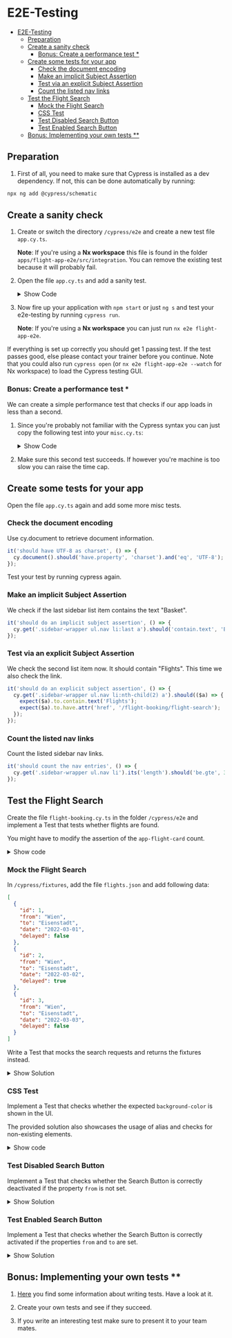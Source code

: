 # E2E-Testing

- [E2E-Testing](#e2e-testing)
  - [Preparation](#preparation)
  - [Create a sanity check](#create-a-sanity-check)
    - [Bonus: Create a performance test \*](#bonus-create-a-performance-test-)
  - [Create some tests for your app](#create-some-tests-for-your-app)
    - [Check the document encoding](#check-the-document-encoding)
    - [Make an implicit Subject Assertion](#make-an-implicit-subject-assertion)
    - [Test via an explicit Subject Assertion](#test-via-an-explicit-subject-assertion)
    - [Count the listed nav links](#count-the-listed-nav-links)
  - [Test the Flight Search](#test-the-flight-search)
    - [Mock the Flight Search](#mock-the-flight-search)
    - [CSS Test](#css-test)
    - [Test Disabled Search Button](#test-disabled-search-button)
    - [Test Enabled Search Button](#test-enabled-search-button)
  - [Bonus: Implementing your own tests \*\*](#bonus-implementing-your-own-tests-)

## Preparation

1. First of all, you need to make sure that Cypress is installed as a dev dependency. If not, this can be done automatically by running:

```bash
npx ng add @cypress/schematic
```

## Create a sanity check

1. Create or switch the directory `/cypress/e2e` and create a new test file `app.cy.ts`.

   **Note**: If you're using a **Nx workspace** this file is found in the folder `apps/flight-app-e2e/src/integration`. You can remove the existing test because it will probably fail.

2. Open the file `app.cy.ts` and add a sanity test.

   <details>
   <summary>Show Code</summary>
   <p>

   ```typescript
   describe('flight-app', () => {
     it('should do a sanity check', () => {
       cy.visit('');
     });

     // next test goes here
   });
   ```

   </p>
   </details>

3. Now fire up your application with `npm start` or just `ng s` and test your e2e-testing by running `cypress run`.

   **Note**: If you're using a **Nx workspace** you can just run `nx e2e flight-app-e2e`.

If everything is set up correctly you should get 1 passing test. If the test passes good, else please contact your trainer before you continue. Note that you could also run `cypress open` (or `nx e2e flight-app-e2e --watch` for Nx workspace) to load the Cypress testing GUI.

### Bonus: Create a performance test \*

We can create a simple performance test that checks if our app loads in less than a second.

1. Since you're probably not familiar with the Cypress syntax you can just copy the following test into your `misc.cy.ts`:

   <details>
   <summary>Show Code</summary>
   <p>

   ```typescript
   it('should load page below 1 second', () => {
     cy.visit('/', {
       onBeforeLoad: (win) => {
         win.performance.mark('start-loading');
       },
       onLoad: (win) => {
         win.performance.mark('end-loading');
       },
     })
       .its('performance')
       .then((p) => {
         p.measure('pageLoad', 'start-loading', 'end-loading');
         const measure = p.getEntriesByName('pageLoad')[0];
         expect(measure.duration).to.be.most(1000);
       });
   });
   ```

   </p>
   </details>

2. Make sure this second test succeeds. If however you're machine is too slow you can raise the time cap.

## Create some tests for your app

Open the file `app.cy.ts` again and add some more misc tests.

### Check the document encoding

Use cy.document to retrieve document information.

```typescript
it('should have UTF-8 as charset', () => {
  cy.document().should('have.property', 'charset').and('eq', 'UTF-8');
});
```

Test your test by running cypress again.

### Make an implicit Subject Assertion

We check if the last sidebar list item contains the text "Basket".

```typescript
it('should do an implicit subject assertion', () => {
  cy.get('.sidebar-wrapper ul.nav li:last a').should('contain.text', 'Basket');
});
```

### Test via an explicit Subject Assertion

We check the second list item now. It should contain "Flights". This time we also check the link.

```typescript
it('should do an explicit subject assertion', () => {
  cy.get('.sidebar-wrapper ul.nav li:nth-child(2) a').should(($a) => {
    expect($a).to.contain.text('Flights');
    expect($a).to.have.attr('href', '/flight-booking/flight-search');
  });
});
```

### Count the listed nav links

Count the listed sidebar nav links.

```typescript
it('should count the nav entries', () => {
  cy.get('.sidebar-wrapper ul.nav li').its('length').should('be.gte', 3);
});
```

## Test the Flight Search

Create the file `flight-booking.cy.ts` in the folder `/cypress/e2e` and implement a Test that tests whether flights are found.

You might have to modify the assertion of the `app-flight-card` count.

<details>
<summary>Show code</summary>
<p>

```typescript
describe('Flight Search E2E Test', () => {
  beforeEach(() => {
    cy.visit('');
  });

  it('should verify that flight search is showing cards', () => {
    cy.contains('a', 'Flights').click();
    cy.get('input[name=from]').clear().type('Graz');
    cy.get('input[name=to]').clear().type('Hamburg');
    cy.get('form .btn').should(($button) => {
      expect($button).to.not.have.attr('disabled', 'disabled');
    });

    cy.get('form .btn').click();
    cy.get('flight-card').its('length').should('be.gte', 3);
  });
});
```

</p>
</details>

### Mock the Flight Search

In `/cypress/fixtures`, add the file `flights.json` and add following data:

```json
[
  {
    "id": 1,
    "from": "Wien",
    "to": "Eisenstadt",
    "date": "2022-03-01",
    "delayed": false
  },
  {
    "id": 2,
    "from": "Wien",
    "to": "Eisenstadt",
    "date": "2022-03-02",
    "delayed": true
  },
  {
    "id": 3,
    "from": "Wien",
    "to": "Eisenstadt",
    "date": "2022-03-03",
    "delayed": false
  }
]
```

Write a Test that mocks the search requests and returns the fixtures instead.

<details>
<summary>Show Solution</summary>
<p>

```typescript
it('should search for flights from Wien to Eisenstadt by intercepting the network', () => {
  cy.fixture('flights').then((flights) =>
    cy.intercept('GET', 'https://demo.angulararchitects.io/api/Flight**', flights),
  );
  cy.contains('a', 'Flights').click();
  cy.get('input[name=from]').clear().type('Wien');
  cy.get('input[name=to]').clear().type('Eisenstadt');
  cy.get('form .btn').click();
  cy.get('flight-card').should('have.length', 3);
});
```

</p>
</details>

### CSS Test

Implement a Test that checks whether the expected `background-color` is shown in the UI.

The provided solution also showcases the usage of alias and checks for non-existing elements.

<details>
<summary>Show code</summary>
<p>

```typescript
it('should search for flights from Wien to Eisenstadt by intercepting the network', () => {
  cy.fixture('flights').then((flights) =>
    cy.intercept('GET', 'https://demo.angulararchitects.io/api/Flight**', flights),
  );
  cy.contains('a', 'Flights').click();
  cy.get('input[name=from]').clear().type('Wien');
  cy.get('input[name=to]').clear().type('Eisenstadt');
  cy.get('form .btn').click();

  cy.get('flight-card').first().as('flight-card');
  cy.get('@flight-card').find('> div').should('have.css', 'background-color', 'rgb(255, 255, 255)');
  cy.get('@flight-card').contains('button', 'Select').click();
  cy.get('@flight-card').find('> div').should('have.css', 'background-color', 'rgb(204, 197, 185)');
  cy.get('@flight-card').contains('button', 'Select').should('not.exist');
  cy.get('@flight-card').contains('button', 'Remove').should('exist');
});
```

</p>
</details>

### Test Disabled Search Button

Implement a Test that checks whether the Search Button is correctly deactivated if the property `from` is not set.

<details>
<summary>Show Solution</summary>
<p>

```typescript
it('should disable the search button when form is invalid', () => {
  cy.contains('a', 'Flights').click();
  cy.get('input[name=from]').clear();
  cy.get('input[name=to]').clear();
  cy.get('form .btn').should('be.disabled');
});
```

</p>
</details>

### Test Enabled Search Button

Implement a Test that checks whether the Search Button is correctly activated if the properties `from` and `to` are set.

<details>
<summary>Show Solution</summary>
<p>

```typescript
it('should enable the search button when form is valid', () => {
  cy.contains('a', 'Flights').click();
  cy.get('input[name=from]').clear().type('Wien');
  cy.get('input[name=to]').clear().type('Frankfurt');
  cy.get('form .btn').should('not.be.disabled');
});
```

</p>
</details>

## Bonus: Implementing your own tests \*\*

1. [Here](https://docs.cypress.io/guides/getting-started/writing-your-first-test) you find some information about writing tests. Have a look at it.

2. Create your own tests and see if they succeed.

3. If you write an interesting test make sure to present it to your team mates.
